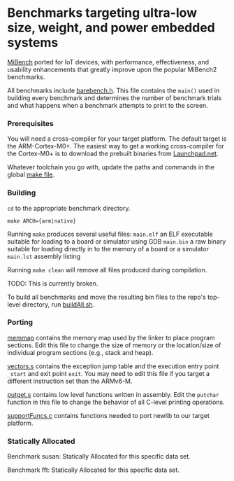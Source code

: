 # Benchmarks targeting ultra-low size, weight, and power embedded systems

[MiBench](http://vhosts.eecs.umich.edu/mibench/) ported for IoT devices, with performance, effectiveness, and usability enhancements that greatly improve upon the popular MiBench2 benchmarks.

All benchmarks include [barebench.h](barebench.h).  This file contains the `main()` used in building every benchmark and determines the number of benchmark trials and what happens when a benchmark attempts to print to the screen.

### Prerequisites

You will need a cross-compiler for your target platform. The default target is the ARM-Cortex-M0+.  The easiest way to get a working cross-compiler for the Cortex-M0+ is to download the prebuilt binaries from [Launchpad.net](https://launchpad.net/gcc-arm-embedded).

Whatever toolchain you go with, update the paths and commands in the global [make file](Makefile.mk).

### Building

`cd` to the appropriate benchmark directory.

`make ARCH={arm|native}`


Running `make` produces several useful files:
   `main.elf` an ELF executable suitable for loading to a board or simulator using GDB
   `main.bin` a raw binary suitable for loading directly in to the memory of a board or a simulator
   `main.lst` assembly listing


Running `make clean` will remove all files produced during compilation.

TODO: This is currently broken.

To build all benchmarks and move the resulting bin files to the repo's top-level directory, run [buildAll.sh](buildAll.sh).

### Porting

[memmap](memmap) contains the memory map used by the linker to place program sections.  Edit this file to change the size of memory or the location/size of individual program sections (e.g., stack and heap).

[vectors.s](vectors.s) contains the exception jump table and the execution entry point `_start` and exit point `exit`.  You may need to edit this file if you target a different instruction set than the ARMv6-M.

[putget.s](putget.s) contains low level functions written in assembly.  Edit the `putchar` function in this file to change the behavior of all C-level printing operations.

[supportFuncs.c](supportFuncs.c) contains functions needed to port newlib to our target platform.

### Statically Allocated

Benchmark susan: Statically Allocated for this specific data set.

Benchmark fft: Statically Allocated for this specific data set.


